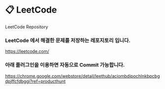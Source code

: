 # :clipboard: LeetCode
LeetCode Repository

### LeetCode 에서 해결한 문제를 저장하는 레포지토리 입니다.
https://leetcode.com/

### 아래 플러그인을 이용하면 자동으로 Commit 가능합니다.
https://chrome.google.com/webstore/detail/leethub/aciombdipochlnkbpcbgdpjffcfdbggi?ref=producthunt
